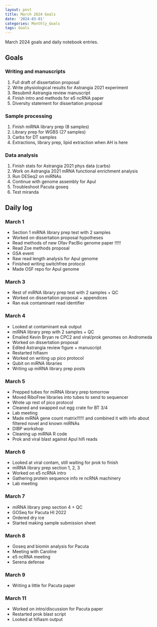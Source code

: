 ```yaml
---
layout: post
title: March 2024 Goals
date: '2024-03-01'
categories: Monthly_Goals
tags: Goals
---
```


March 2024 goals and daily notebook entries. 

## Goals  

### Writing and manuscripts 
              
1. Full draft of dissertation proposal
2. Write physiological results for Astrangia 2021 experiment 
3. Resubmit Astrangia review manuscript 
4. Finish intro and methods for e5 ncRNA paper 
5. Diversity statement for dissertation proposal

### Sample processing

1. Finish miRNA library prep (8 samples) 
2. Library prep for WGBS (27 samples)
3. Carbs for DT samples 
4. Extractions, library prep, lipid extraction when AH is here

### Data analysis
1. Finish stats for Astrangia 2021 phys data (carbs)
2. Work on Astrangia 2021 mRNA functional enrichment analysis 
3. Run DESeq2 on miRNAs 
4. Continue with genome assembly for Apul 
5. Troubleshoot Pacuta goseq 
6. Test miranda 

## Daily log 

### March 1

- Section 1 miRNA library prep test with 2 samples 
- Worked on dissertation proposal hypotheses 
- Read methods of new Ofav PacBio genome paper !!!!!
- Read Zoe methods proposal 
- GSA event
- Raw read length analysis for Apul genome 
- Finished writing switchfree protocol
- Made OSF repo for Apul genome

### March 3

- Rest of miRNA library prep test with 2 samples + QC 
- Worked on dissertation proposal + appendices 
- Ran euk contaminant read identifier

### March 4

- Looked at contaminant euk output 
- miRNA library prep with 2 samples + QC 
- Emailed Kevin Bryan re CPC2 and viral/prok genomes on Andromeda 
- Worked on dissertation proposal 
- Edited Astrangia review figure + manuscript
- Restarted hifiasm 
- Worked on writing up pico protocol 
- Qubit on miRNA libraries 
- Writing up miRNA library prep posts 

### March 5

- Prepped tubes for miRNA library prep tomorrow
- Moved RiboFree libraries into tubes to send to sequencer 
- Wrote up rest of pico protocol
- Cleaned and swapped out egg crate for BT 3/4
- Lab meeting 
- Made miRNA gene count matrix!!!!!! and combined it with info about filtered novel and known miRNAs
- DIBP workshop 
- Cleaning up miRNA R code 
- Prok and viral blast against Apul hifi reads

### March 6

- Looked at viral contam, still waiting for prok to finish 
- miRNA library prep section 1, 2, 3
- Worked on e5 ncRNA intro 
- Gathering protein sequence info re ncRNA machinery 
- Lab meeting

### March 7

- miRNA library prep section 4 + QC 
- GOSeq for Pacuta HI 2022 
- Ordered dry ice 
- Started making sample submission sheet 

### March 8 

- Goseq and biomin analysis for Pacuta 
- Meeting with Caroline 
- e5 ncRNA meeting 
- Serena defense 

### March 9 

- Writing a little for Pacuta paper 

### March 11

- Worked on intro/discussion for Pacuta paper 
- Restarted prok blast script 
- Looked at hifiasm output 
